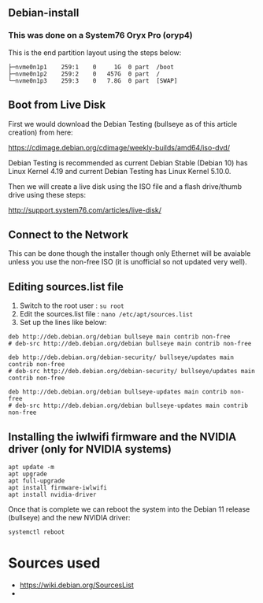 ## Debian-install

### This was done on a System76 Oryx Pro (oryp4)

This is the end partition layout using the steps below:

```nvme0n1        259:0    0 465.8G  0 disk  
├─nvme0n1p1    259:1    0     1G  0 part  /boot
├─nvme0n1p2    259:2    0   457G  0 part  /
└─nvme0n1p3    259:3    0   7.8G  0 part  [SWAP]
```

## Boot from Live Disk

First we would download the Debian Testing (bullseye as of this article creation) from here:

https://cdimage.debian.org/cdimage/weekly-builds/amd64/iso-dvd/

Debian Testing is recommended as current Debian Stable (Debian 10) has Linux Kernel 4.19 and current Debian Testing has Linux Kernel 5.10.0. 

Then we will create a live disk using the ISO file and a flash drive/thumb drive using these steps:

http://support.system76.com/articles/live-disk/

## Connect to the Network

This can be done though the installer though only Ethernet will be avaiable unless you use the non-free ISO (it is unofficial so not updated very well). 

## Editing sources.list file

1. Switch to the root user : `su root`
2. Edit the sources.list file : `nano /etc/apt/sources.list`
3. Set up the lines like below:

```
deb http://deb.debian.org/debian bullseye main contrib non-free
# deb-src http://deb.debian.org/debian bullseye main contrib non-free

deb http://deb.debian.org/debian-security/ bullseye/updates main contrib non-free
# deb-src http://deb.debian.org/debian-security/ bullseye/updates main contrib non-free

deb http://deb.debian.org/debian bullseye-updates main contrib non-free
# deb-src http://deb.debian.org/debian bullseye-updates main contrib non-free
```

## Installing the iwlwifi firmware and the NVIDIA driver (only for NVIDIA systems)

```
apt update -m
apt upgrade
apt full-upgrade
apt install firmware-iwlwifi
apt install nvidia-driver
```

Once that is complete we can reboot the system into the Debian 11 release (bullseye) and the new NVIDIA driver:

```
systemctl reboot
```

# Sources used
- https://wiki.debian.org/SourcesList
-

